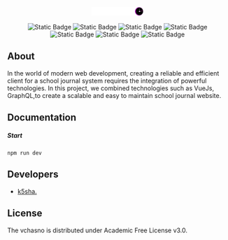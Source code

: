 <p align="center">
  <a href="https://github.com/k5sha/vchasno-client" target="blank"><img src="https://raw.githubusercontent.com/k5sha/vchasno-client/a3ffb44993eaad92ec135645a644fe4b4553da64/public/logo2.svg" width="120" alt="Vchasno logo" /></a>
</p>

<p align="center">
  <img alt="Static Badge" src="https://img.shields.io/badge/version-1.0.0--alpha-blue">
  <img alt="Static Badge" src="https://img.shields.io/badge/node-v18.17.0-blueviolet">
  <img alt="Static Badge" src="https://img.shields.io/badge/npm-v9.8.1-green">
  <img alt="Static Badge" src="https://img.shields.io/badge/typescript-v5.1.3-blue">
  <img alt="Static Badge" src="https://img.shields.io/badge/vue-v3.3.11-red">
  <img alt="Static Badge" src="https://img.shields.io/badge/vite-v5.0.8-pink">
  <img alt="Static Badge" src="https://img.shields.io/badge/license-Academic_Free_License_v3.0-blue">
</p>

## About

In the world of modern web development, creating a reliable and efficient client for a school journal system requires the integration of powerful technologies. In this project, we combined technologies such as VueJs, GraphQL,to create a scalable and easy to maintain school journal website.

## Documentation

##### Start

```
npm run dev
```

## Developers

- [k5sha.](https://github.com/k5sha)

## License

The vchasno is distributed under Academic Free License v3.0.

